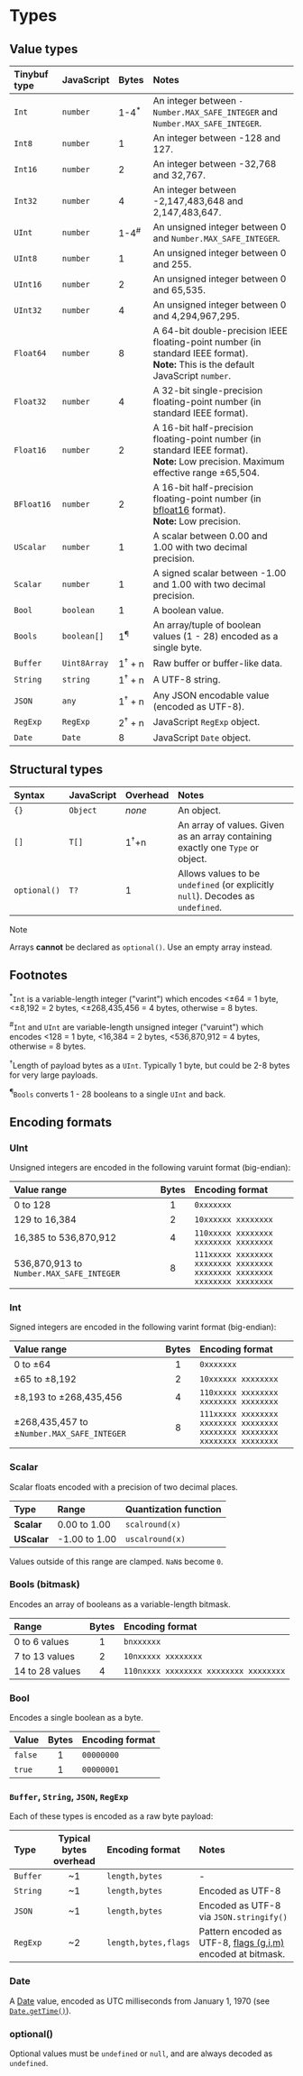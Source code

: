 # Types

## Value types

| **Tinybuf type** | **JavaScript** | **Bytes** | **Notes** |
| :--- | :--- | :--- | :--- |
| `Int` | `number` | 1-4<sup>\*</sup> | An integer between `-Number.MAX_SAFE_INTEGER` and `Number.MAX_SAFE_INTEGER`. |
| `Int8` | `number` | 1 | An integer between -128 and 127. |
| `Int16` | `number` | 2 | An integer between -32,768 and 32,767. |
| `Int32` | `number` | 4 | An integer between -2,147,483,648 and 2,147,483,647. |
| `UInt` | `number` | 1-4<sup>#</sup> | An unsigned integer between 0 and `Number.MAX_SAFE_INTEGER`. |
| `UInt8` | `number` | 1 | An unsigned integer between 0 and 255. |
| `UInt16` | `number` | 2 | An unsigned integer between 0 and 65,535. |
| `UInt32` | `number` | 4 | An unsigned integer between 0 and 4,294,967,295. |
| `Float64` | `number` | 8 | A 64-bit double-precision IEEE floating-point number (in standard IEEE format).<br/>**Note:** This is the default JavaScript `number`. |
| `Float32` | `number` | 4 | A 32-bit single-precision floating-point number (in standard IEEE format). |
| `Float16` | `number` | 2 | A 16-bit half-precision floating-point number (in standard IEEE format).<br/>**Note:** Low precision. Maximum effective range ±65,504. |
| `BFloat16` | `number` | 2 | A 16-bit half-precision floating-point number (in [bfloat16](https://en.wikipedia.org/wiki/Bfloat16_floating-point_format) format).<br/>**Note:** Low precision. |
| `UScalar` | `number` | 1 | A scalar between 0.00 and 1.00 with two decimal precision. |
| `Scalar` | `number` | 1 | A signed scalar between -1.00 and 1.00 with two decimal precision. |
| `Bool` | `boolean` | 1 | A boolean value. |
| `Bools` | `boolean[]` | 1<sup>¶</sup> | An array/tuple of boolean values (1 - 28) encoded as a single byte. |
| `Buffer` | `Uint8Array` | 1<sup>†</sup>&nbsp;+&nbsp;n | Raw buffer or buffer-like data. |
| `String` | `string` | 1<sup>†</sup>&nbsp;+&nbsp;n | A UTF-8 string. |
| `JSON` | `any` | 1<sup>†</sup>&nbsp;+&nbsp;n | Any JSON encodable value (encoded as UTF-8). |
| `RegExp` | `RegExp` | 2<sup>†</sup>&nbsp;+&nbsp;n | JavaScript `RegExp` object. |
| `Date` | `Date` | 8 | JavaScript `Date` object. |


## Structural types

**Syntax** | **JavaScript** | **Overhead** | **Notes** |
| :--- | :--- | :--- | :--- |
| `{}` | `Object` | _none_ | An object. |
| `[] ` | `T[]` | 1<sup>†</sup>+n | An array of values. Given as an array containing exactly one `Type` or object. |
| `optional()` | `T?` | 1 | Allows values to be `undefined` (or explicitly `null`). Decodes as `undefined`. |

> [!NOTE]
> Arrays **cannot** be declared as `optional()`. Use an empty array instead.

## Footnotes

<sup>\*</sup>`Int` is a variable-length integer ("varint") which encodes <±64 = 1 byte, <±8,192 = 2 bytes, <±268,435,456 = 4 bytes, otherwise = 8 bytes.

<sup>#</sup>`Int` and `UInt` are variable-length unsigned integer ("varuint") which encodes <128 = 1 byte, <16,384 = 2 bytes, <536,870,912 = 4 bytes, otherwise = 8 bytes.

<sup>†</sup>Length of payload bytes as a `UInt`. Typically 1 byte, but could be 2-8 bytes for very large payloads.

<sup>¶</sup>`Bools` converts 1 - 28 booleans to a single `UInt` and back.


## Encoding formats

### UInt

Unsigned integers are encoded in the following varuint format (big-endian):

| Value range | Bytes | Encoding format |
| :--- | :---: | :--- |
| 0 to 128 | 1 | `0xxxxxxx` |
| 129 to 16,384 | 2 | `10xxxxxx xxxxxxxx` |
| 16,385 to 536,870,912  | 4 | `110xxxxx xxxxxxxx xxxxxxxx xxxxxxxx` |
| 536,870,913 to `Number.MAX_SAFE_INTEGER`  | 8 | `111xxxxx xxxxxxxx xxxxxxxx xxxxxxxx`<br/>`xxxxxxxx xxxxxxxx xxxxxxxx xxxxxxxx` |


### Int

Signed integers are encoded in the following varint format (big-endian):

| Value range | Bytes | Encoding format |
| :--- | :---: | :--- |
| 0 to ±64 | 1 | `0xxxxxxx` |
| ±65 to ±8,192 | 2 | `10xxxxxx xxxxxxxx` |
| ±8,193 to ±268,435,456  | 4 | `110xxxxx xxxxxxxx xxxxxxxx xxxxxxxx` |
| ±268,435,457 to ±`Number.MAX_SAFE_INTEGER`  | 8 | `111xxxxx xxxxxxxx xxxxxxxx xxxxxxxx`<br/>`xxxxxxxx xxxxxxxx xxxxxxxx xxxxxxxx` |

### Scalar

Scalar floats encoded with a precision of two decimal places.

| Type | Range | Quantization function |
| :--- | :--- | :--- |
| **Scalar** | 0.00 to 1.00 | `scalround(x)` |
| **UScalar** | -1.00 to 1.00 | `uscalround(x)` |

Values outside of this range are clamped. `NaN`s become `0`.

### Bools (bitmask)

Encodes an array of booleans as a variable-length bitmask.

| Range | Bytes | Encoding format |
| :--- | :---: | :--- |
| 0 to 6 values | 1 | `bnxxxxxx` |
| 7 to 13 values | 2 | `10nxxxxx xxxxxxxx` |
| 14 to 28 values | 4 | `110nxxxx xxxxxxxx xxxxxxxx xxxxxxxx` |

### Bool

Encodes a single boolean as a byte.

| Value | Bytes | Encoding format |
| :--- | :---: | :--- |
| `false` | 1 | `00000000` |
| `true` | 1 | `00000001` |

### `Buffer`, `String`, `JSON`, `RegExp`

Each of these types is encoded as a raw byte payload:

| Type | Typical bytes overhead | Encoding format | Notes |
| :--- | :---: | :--- | :--- |
| `Buffer` | ~1 | `length,bytes` | - |
| `String` | ~1 | `length,bytes` | Encoded as UTF-8 |
| `JSON` | ~1 | `length,bytes` | Encoded as UTF-8 via `JSON.stringify()` |
| `RegExp` | ~2 | `length,bytes,flags` | Pattern encoded as UTF-8, [flags (g,i,m)](https://developer.mozilla.org/en-US/docs/Web/JavaScript/Reference/Global_Objects/RegExp/flags) encoded at bitmask. |

### Date

A [Date](https://developer.mozilla.org/en-US/docs/Web/JavaScript/Reference/Global_Objects/Date) value, encoded as UTC milliseconds from January 1, 1970 (see [`Date.getTime()`](https://developer.mozilla.org/en-US/docs/Web/JavaScript/Reference/Global_Objects/Date/getTime)).

### optional()

Optional values must be `undefined` or `null`, and are always decoded as `undefined`.
